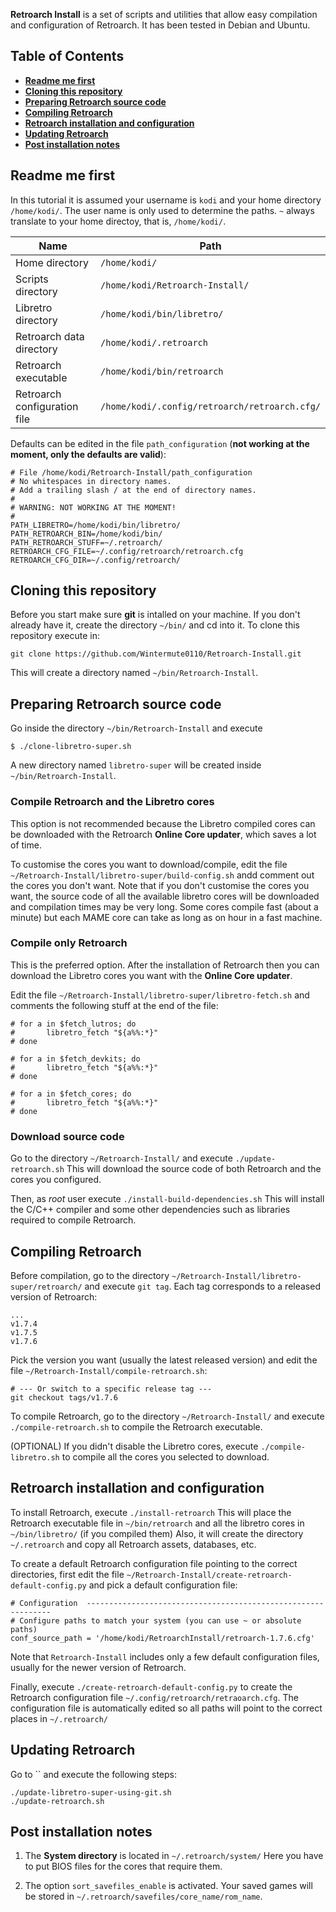 **Retroarch Install** is a set of scripts and utilities that allow easy compilation and configuration
of Retroarch. It has been tested in Debian and Ubuntu.

## Table of Contents

* **[Readme me first](#readme-me-first)**
* **[Cloning this repository](#cloning-this-repository)**
* **[Preparing Retroarch source code](#Preparing-Retroarch-source-code)**
* **[Compiling Retroarch](#Compiling-Retroarch)**
* **[Retroarch installation and configuration](#Retroarch-installation-and-configuration)**
* **[Updating Retroarch](#Updating-Retroarch)**
* **[Post installation notes](#Post-installation-notes)**

## Readme me first ##

In this tutorial it is assumed your username is `kodi` and your home directory `/home/kodi/`. 
The user name is only used to determine the paths. `~` always translate to your home directoy,
that is, `/home/kodi/`.

| Name                         | Path                                          |
|------------------------------|-----------------------------------------------|
| Home directory               | `/home/kodi/`                                 |
| Scripts directory            | `/home/kodi/Retroarch-Install/`               |
| Libretro directory           | `/home/kodi/bin/libretro/`                    |
| Retroarch data directory     | `/home/kodi/.retroarch`                       |
| Retroarch executable         | `/home/kodi/bin/retroarch`                    |
| Retroarch configuration file | `/home/kodi/.config/retroarch/retroarch.cfg/` |

Defaults can be edited in the file `path_configuration` (**not working at the moment, only the
defaults are valid**):
```
# File /home/kodi/Retroarch-Install/path_configuration
# No whitespaces in directory names.
# Add a trailing slash / at the end of directory names.
#
# WARNING: NOT WORKING AT THE MOMENT!
#
PATH_LIBRETRO=/home/kodi/bin/libretro/
PATH_RETROARCH_BIN=/home/kodi/bin/
PATH_RETROARCH_STUFF=~/.retroarch/
RETROARCH_CFG_FILE=~/.config/retroarch/retroarch.cfg
RETROARCH_CFG_DIR=~/.config/retroarch/
```

## Cloning this repository

Before you start make sure **git** is intalled on your machine. If you don't already have it, create
the directory `~/bin/` and cd into it. To clone this repository execute in:

```
git clone https://github.com/Wintermute0110/Retroarch-Install.git
```

This will create a directory named `~/bin/Retroarch-Install`.

## Preparing Retroarch source code

Go inside the directory `~/bin/Retroarch-Install` and execute

```
$ ./clone-libretro-super.sh
```

A new directory named `libretro-super` will be created inside `~/bin/Retroarch-Install`. 

### Compile Retroarch and the Libretro cores

This option is not recommended because the Libretro compiled cores can be downloaded with
the Retroarch **Online Core updater**, which saves a lot of time.

To customise the cores you want to download/compile, edit the file
`~/Retroarch-Install/libretro-super/build-config.sh` andd comment out the cores you don't want.
Note that if you don't customise the cores you want, the source code of all the available libretro
cores will be downloaded and compilation times may be very long. Some cores compile fast (about
a minute) but each MAME core can take as long as on hour in a fast machine.

### Compile only Retroarch

This is the preferred option. After the installation of Retroarch then you can download the
Libretro cores you want with the **Online Core updater**.

Edit the file `~/Retroarch-Install/libretro-super/libretro-fetch.sh` and comments the
following stuff at the end of the file:
```
# for a in $fetch_lutros; do
#       libretro_fetch "${a%%:*}"
# done

# for a in $fetch_devkits; do
#       libretro_fetch "${a%%:*}"
# done

# for a in $fetch_cores; do
#       libretro_fetch "${a%%:*}"
# done
```

### Download source code

Go to the directory `~/Retroarch-Install/` and execute `./update-retroarch.sh` This will download
the source code of both Retroarch and the cores you configured.

Then, as *root* user execute `./install-build-dependencies.sh` This will install the C/C++ compiler
and some other dependencies such as libraries required to compile Retroarch.

## Compiling Retroarch

Before compilation, go to the directory `~/Retroarch-Install/libretro-super/retroarch/` and
execute `git tag`. Each tag corresponds to a released version of Retroarch:
```
...
v1.7.4
v1.7.5
v1.7.6
```

Pick the version you want (usually the latest released version) and edit the file
`~/Retroarch-Install/compile-retroarch.sh`:
```
# --- Or switch to a specific release tag ---
git checkout tags/v1.7.6
```

To compile Retroarch, go to the directory  `~/Retroarch-Install/` and execute 
`./compile-retroarch.sh` to compile the Retroarch executable.

(OPTIONAL) If you didn't disable the Libretro cores, execute `./compile-libretro.sh` to compile
all the cores you selected to download.


## Retroarch installation and configuration

To install Retroarch, execute `./install-retroarch` This will place the Retroarch executable file in
`~/bin/retroarch` and all the libretro cores in `~/bin/libretro/` (if you compiled them)
Also, it will create the directory `~/.retroarch` and copy all Retroarch assets, databases, etc.

To create a default Retroarch configuration file pointing to the correct directories, first
edit the file `~/Retroarch-Install/create-retroarch-default-config.py` and pick a default
configuration file:
```
# Configuration  --------------------------------------------------------------
# Configure paths to match your system (you can use ~ or absolute paths)
conf_source_path = '/home/kodi/RetroarchInstall/retroarch-1.7.6.cfg'
```

Note that `Retroarch-Install` includes only a few default configuration files, usually for the
newer version of Retroarch.

Finally, execute `./create-retroarch-default-config.py` to create the Retroarch configuration
file `~/.config/retroarch/retraoarch.cfg`. The configuration file is automatically edited
so all paths will point to the correct places in `~/.retroarch/`

## Updating Retroarch

Go to `` and execute the following steps:
```
./update-libretro-super-using-git.sh
./update-retroarch.sh

```

## Post installation notes

1) The **System directory** is located in `~/.retroarch/system/` Here you have to put BIOS
files for the cores that require them.

2) The option `sort_savefiles_enable` is activated. Your saved games will be stored 
in `~/.retroarch/savefiles/core_name/rom_name`.

